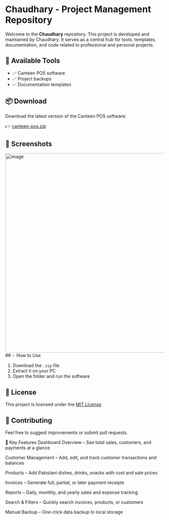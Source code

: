 # Chaudhary - Project Management Repository

Welcome to the **Chaudhary** repository. This project is developed and maintained by Chaudhary. It serves as a central hub for tools, templates, documentation, and code related to professional and personal projects.

## 🧰 Available Tools

- ✅ Canteen POS software
- ✅ Project backups
- ✅ Documentation templates

## 📦 Download

Download the latest version of the Canteen POS software:

👉 [canteen-pos.zip](canteen-pos.zip)

## 📸 Screenshots
<img width="1353" height="630" alt="image" src="https://github.com/user-attachments/assets/f530e7be-81a6-4cf1-a8fb-297a6b438a0b" />
## 💡 How to Use

1. Download the `.zip` file
2. Extract it on your PC
3. Open the folder and run the software

## 📃 License

This project is licensed under the [MIT License](LICENSE)

## 🤝 Contributing

Feel free to suggest improvements or submit pull requests.

🔑 Key Features
Dashboard Overview – See total sales, customers, and payments at a glance

Customer Management – Add, edit, and track customer transactions and balances

Products – Add Pakistani dishes, drinks, snacks with cost and sale prices

Invoices – Generate full, partial, or later payment receipts

Reports – Daily, monthly, and yearly sales and expense tracking

Search & Filters – Quickly search invoices, products, or customers

Manual Backup – One-click data backup to local storage
